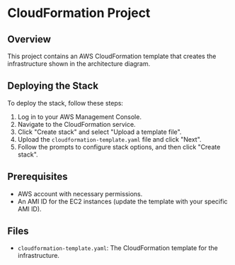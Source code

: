 # CloudFormation Project

## Overview

This project contains an AWS CloudFormation template that creates the infrastructure shown in the architecture diagram.

## Deploying the Stack

To deploy the stack, follow these steps:

1. Log in to your AWS Management Console.
2. Navigate to the CloudFormation service.
3. Click "Create stack" and select "Upload a template file".
4. Upload the `cloudformation-template.yaml` file and click "Next".
5. Follow the prompts to configure stack options, and then click "Create stack".

## Prerequisites

- AWS account with necessary permissions.
- An AMI ID for the EC2 instances (update the template with your specific AMI ID).

## Files

- `cloudformation-template.yaml`: The CloudFormation template for the infrastructure.